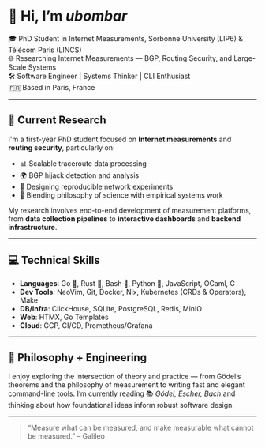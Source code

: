 # 👋 Hi, I’m _ubombar_

🎓 PhD Student in Internet Measurements, Sorbonne University (LIP6) & Télécom Paris (LINCS)  
🌐 Researching Internet Measurements — BGP, Routing Security, and Large-Scale Systems  
🛠️ Software Engineer | Systems Thinker | CLI Enthusiast  
🇫🇷 Based in Paris, France

---

## 🔬 Current Research

I'm a first-year PhD student focused on **Internet measurements** and **routing security**, particularly on:
- 📊 Scalable traceroute data processing
- 🌍 BGP hijack detection and analysis
- 🧪 Designing reproducible network experiments
- 📖 Blending philosophy of science with empirical systems work

My research involves end-to-end development of measurement platforms, from **data collection pipelines** to **interactive dashboards** and **backend infrastructure**.

---

## 💻 Technical Skills

- **Languages**: Go 🦫, Rust 🦀, Bash 🐚, Python 🐍, JavaScript, OCaml, C
- **Dev Tools**: NeoVim, Git, Docker, Nix, Kubernetes (CRDs & Operators), Make
- **DB/Infra**: ClickHouse, SQLite, PostgreSQL, Redis, MinIO
- **Web**: HTMX, Go Templates
- **Cloud**: GCP, CI/CD, Prometheus/Grafana

<!--
---

## 🧰 Projects

- 🧭 `traceroute-parser`: CLI tool to parse large-scale traceroute data to ClickHouse-compatible formats.
- 📈 `jour`: A command-line knowledge base manager for journaling and research notes.
- 🧪 `bgp-lab`: A virtual lab to simulate and analyze BGP hijack scenarios.
- 📝 `htmx-comment-app`: Minimalist comment system built with Go and HTMX.

Check out my pinned repos below 👇
-->

---

## 🧠 Philosophy + Engineering

I enjoy exploring the intersection of theory and practice — from Gödel’s theorems and the philosophy of measurement to writing fast and elegant command-line tools. I’m currently reading 📚 *Gödel, Escher, Bach* and thinking about how foundational ideas inform robust software design.

---

<!--
## ☕ Let’s Connect

- 🐘 [Mastodon](https://fosstodon.org/) — `@yourhandle@fosstodon.org`
- 📫 Email — `ufukbombar.work@gmail.com`
- 💬 I enjoy discussing network protocols, BGP, observability, low-level optimization, and CLIs that spark joy.

-->


> “Measure what can be measured, and make measurable what cannot be measured.” – Galileo




















